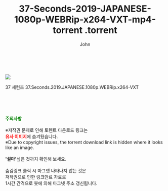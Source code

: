 ﻿---
layout: post
title:  "                   37-Seconds-2019-JAPANESE-1080p-WEBRip-x264-VXT-mp4-torrent                .torrent"
author: John
categories: [ 영화 ]
tags: [  ]
image: https://torrentrj58.com/uploadfile/full/54bc57be15afc3086a5ceb93ee500c9c124c056d.jpg 
description: "                   37-Seconds-2019-JAPANESE-1080p-WEBRip-x264-VXT-mp4-torrent                 torrent 정보 공유"
toc: true
toc_sticky: true
---

<br>
<p><img src="https://torrentrj58.com/uploadfile/full/54bc57be15afc3086a5ceb93ee500c9c124c056d.jpg"/></p>
 37 세컨즈 37.Seconds.2019.JAPANESE.1080p.WEBRip.x264-VXT  
    
<br><br><br>
<p data-ke-size="size16"><b><span style="color: green;">주의사항</span></b><br /><br />※저작권 문제로 인해 토렌트 다운로드 링크는<br /><b><span style="color: red;">유사 이미지</span></b>에 숨겨뒀습니다.<br />※Due to copyright issues, the torrent download link is hidden where it looks like an image.<br /><br /><b>'설마'</b>싶은 것까지 확인해 보세요.<br /><br />숨김링크 클릭 시 마그넷 나타나지 않는 것은<br />저작권으로 인한 링크만료 자료로<br />1시간 간격으로 봇에 의해 마그넷 주소 갱신됩니다.</p>

